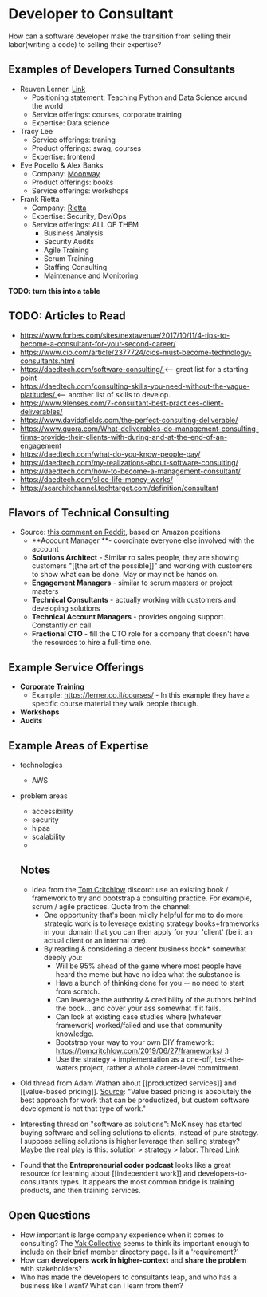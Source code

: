 # Developer to Consultant
How can a software developer make the transition from selling their labor(writing a code) to selling their expertise?

## Examples of Developers Turned Consultants

- Reuven Lerner. [Link](https://lerner.co.il/) 
    - Positioning statement: Teaching Python and Data Science around the world
    - Service offerings: courses, corporate training
    - Expertise: Data science
- Tracy Lee
    - Service offerings: traning
    - Product offerings: swag, courses
    - Expertise: frontend
- Eve Pocello & Alex Banks 
    - Company: [Moonway](https://moonhighway.com/)
    - Product offerings: books
    - Service offerings: workshops
- Frank Rietta
    - Company: [Rietta](https://rietta.com/about/)
    - Expertise: Security, Dev/Ops
    - Service offerings: ALL OF THEM
        - Business Analysis
        - Security Audits
        - Agile Training
        - Scrum Training
        - Staffing Consulting
        - Maintenance and Monitoring

__TODO: turn this into a table__

## TODO: Articles to Read
- https://www.forbes.com/sites/nextavenue/2017/10/11/4-tips-to-become-a-consultant-for-your-second-career/
- https://www.cio.com/article/2377724/cios-must-become-technology-consultants.html
- https://daedtech.com/software-consulting/ <— great list for a starting point
- https://daedtech.com/consulting-skills-you-need-without-the-vague-platitudes/ <— another list of skills to develop.
- https://www.9lenses.com/7-consultant-best-practices-client-deliverables/
- https://www.davidafields.com/the-perfect-consulting-deliverable/
- https://www.quora.com/What-deliverables-do-management-consulting-firms-provide-their-clients-with-during-and-at-the-end-of-an-engagement
- https://daedtech.com/what-do-you-know-people-pay/
- https://daedtech.com/my-realizations-about-software-consulting/
- https://daedtech.com/how-to-become-a-management-consultant/
- https://daedtech.com/slice-life-money-works/
- https://searchitchannel.techtarget.com/definition/consultant


## Flavors of Technical Consulting
- Source: [this comment on Reddit](https://old.reddit.com/r/ExperiencedDevs/comments/i20eqw/getting_a_new_job_in_a_new_path/g0302cs/?context=3), based on Amazon positions
  - **Account Manager **- coordinate everyone else involved with the account
  - **Solutions Architect** - Similar ro sales people, they are showing customers "[[the art of the possible]]" and working with customers to show what can be done. May or may not be hands on. 
  - **Engagement Managers** - similar to scrum masters or project masters
  - **Technical Consultants** - actually working with customers and developing solutions
  - **Technical Account Managers** - provides ongoing support. Constantly on call.  
  - **Fractional CTO** - fill the CTO role for a company that doesn't have the resources to hire a full-time one.

## Example Service Offerings
- **Corporate Training** 
  - Example: https://lerner.co.il/courses/ - In this example they have a specific course material they walk people through. 
- **Workshops**
- **Audits**

## Example Areas of Expertise
- technologies
  - AWS
- problem areas
  - accessibility
  - security
  - hipaa
  - scalability
  - 

  ## Notes
  - Idea from the [Tom Critchlow](https://tomcritchlow.com/) discord: use an existing book / framework to try and bootstrap a consulting practice. For example, scrum / agile practices. Quote from the channel: 
    - One opportunity that's been mildly helpful for me to do more strategic work is to leverage existing strategy books+frameworks in your domain that you can then apply for your 'client' (be it an actual client or an internal one).
    - By reading & considering a decent business book* somewhat deeply you: 
        - Will be 95% ahead of the game where most people have heard the meme but have no idea what the substance is.
        - Have a bunch of thinking done for you -- no need to start from scratch.
        - Can leverage the authority & credibility of the authors behind the book... and cover your ass somewhat if it fails.
        - Can look at existing case studies where [whatever framework] worked/failed and use that community knowledge.
        - Bootstrap your way to your own DIY framework: https://tomcritchlow.com/2019/06/27/frameworks/  :)
        - Use the strategy + implementation as a one-off, test-the-waters project, rather a whole career-level commitment.

- Old thread from Adam Wathan about [[productized services]] and [[value-based pricing]]. [Source](https://twitter.com/adamwathan/status/1193132593996292096): "Value based pricing is absolutely the best approach for work that can be productized, but custom software development is not that type of work."
- Interesting thread on "software as solutions": McKinsey has started buying software and selling solutions to clients, instead of pure strategy. I suppose selling solutions is higher leverage than selling strategy?  Maybe the real play is this: solution > strategy > labor. [Thread Link](https://twitter.com/ShaanVP/status/1349431711491264518?s=20)
- Found that the **Entrepreneurial coder podcast** looks like a great resource for learning about [[independent work]] and developers-to-consultants types. It appears the most common bridge is training products, and then training services. 


## Open Questions
- How important is large company experience when it comes to consulting? The [Yak Collective](https://www.yakcollective.org/) seems to think its important enough to include on their brief member directory page. Is it a 'requirement?'
- How can **developers work in higher-context** and **share the problem** with stakeholders?
- Who has made the developers to consultants leap, and who has a business like I want? What can I learn from them?

 

